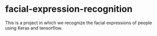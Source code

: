 # facial-expression-recognition
This is a project in which we recognize the facial expressions of people using Keras and tensorflow.
